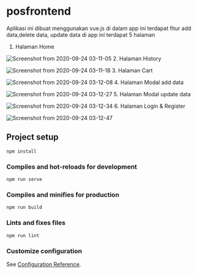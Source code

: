 # posfrontend
Aplikasi ini dibuat menggunakan vue.js di dalam app ini terdapat fitur add data,delete data, update data
di app ini terdapat 5 halaman
1. Halaman Home

![Screenshot from 2020-09-24 03-11-05](https://user-images.githubusercontent.com/68319083/94064458-ef3ff000-fe13-11ea-8905-6d8b2c65c38b.png)
2. Halaman History

![Screenshot from 2020-09-24 03-11-18](https://user-images.githubusercontent.com/68319083/94064469-f36c0d80-fe13-11ea-841e-e120283333e4.png)
3. Halaman Cart

![Screenshot from 2020-09-24 03-12-08](https://user-images.githubusercontent.com/68319083/94064499-f9fa8500-fe13-11ea-8a23-9d1951933af0.png)
4. Halaman Modal add data

![Screenshot from 2020-09-24 03-12-27](https://user-images.githubusercontent.com/68319083/94064510-fcf57580-fe13-11ea-9ea7-52ac0cec092e.png)
5. Halaman Modal update data

![Screenshot from 2020-09-24 03-12-34](https://user-images.githubusercontent.com/68319083/94064519-ff57cf80-fe13-11ea-8098-72b2ae4de748.png)
6. Halaman Login & Register

![Screenshot from 2020-09-24 03-12-47](https://user-images.githubusercontent.com/68319083/94064557-0d0d5500-fe14-11ea-87eb-c05a34a31812.png)


## Project setup
```
npm install
```

### Compiles and hot-reloads for development
```
npm run serve
```

### Compiles and minifies for production
```
npm run build
```

### Lints and fixes files
```
npm run lint
```

### Customize configuration
See [Configuration Reference](https://cli.vuejs.org/config/).
